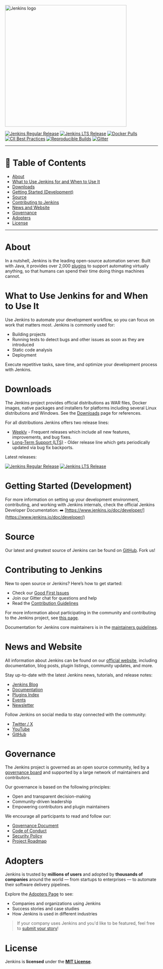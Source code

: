 <a href="https://jenkins.io">
    <img width="400" src="https://www.jenkins.io/images/jenkins-logo-title-dark.svg" alt="Jenkins logo"> 
</a>

[![Jenkins Regular Release](https://img.shields.io/endpoint?url=https%3A%2F%2Fwww.jenkins.io%2Fchangelog%2Fbadge.json)](https://www.jenkins.io/changelog)
[![Jenkins LTS Release](https://img.shields.io/endpoint?url=https%3A%2F%2Fwww.jenkins.io%2Fchangelog-stable%2Fbadge.json)](https://www.jenkins.io/changelog-stable)
[![Docker Pulls](https://img.shields.io/docker/pulls/jenkins/jenkins.svg)](https://hub.docker.com/r/jenkins/jenkins/)
[![CII Best Practices](https://bestpractices.coreinfrastructure.org/projects/3538/badge)](https://bestpractices.coreinfrastructure.org/projects/3538)
[![Reproducible Builds](https://img.shields.io/badge/Reproducible_Builds-ok-green)](https://maven.apache.org/guides/mini/guide-reproducible-builds.html)
[![Gitter](https://img.shields.io/gitter/room/jenkinsci/jenkins)](https://app.gitter.im/#/room/#jenkinsci_jenkins:gitter.im)

---

# 📌 Table of Contents

- [About](#about)
- [What to Use Jenkins for and When to Use It](#what-to-use-jenkins-for-and-when-to-use-it)
- [Downloads](#downloads)
- [Getting Started (Development)](#getting-started-development)
- [Source](#source)
- [Contributing to Jenkins](#contributing-to-jenkins)
- [News and Website](#news-and-website)
- [Governance](#governance)
- [Adopters](#adopters)
- [License](#license)

---

# About

In a nutshell, Jenkins is the leading open-source automation server.
Built with Java, it provides over 2,000 [plugins](https://plugins.jenkins.io/) to support automating virtually anything,
so that humans can spend their time doing things machines cannot.


# What to Use Jenkins for and When to Use It

Use Jenkins to automate your development workflow, so you can focus on work that matters most. Jenkins is commonly used for:

- Building projects
- Running tests to detect bugs and other issues as soon as they are introduced
- Static code analysis
- Deployment

Execute repetitive tasks, save time, and optimize your development process with Jenkins.

# Downloads

The Jenkins project provides official distributions as WAR files, Docker images, native packages and installers for platforms including several Linux distributions and Windows.
See the [Downloads](https://www.jenkins.io/download) page for references.

For all distributions Jenkins offers two release lines:

- [Weekly](https://www.jenkins.io/download/weekly/) -
  Frequent releases which include all new features, improvements, and bug fixes.
- [Long-Term Support (LTS)](https://www.jenkins.io/download/lts/) -
  Older release line which gets periodically updated via bug fix backports.

Latest releases:

[![Jenkins Regular Release](https://img.shields.io/endpoint?url=https%3A%2F%2Fwww.jenkins.io%2Fchangelog%2Fbadge.json)](https://www.jenkins.io/changelog)
[![Jenkins LTS Release](https://img.shields.io/endpoint?url=https%3A%2F%2Fwww.jenkins.io%2Fchangelog-stable%2Fbadge.json)](https://www.jenkins.io/changelog-stable)

# Getting Started (Development)

For more information on setting up your development environment, contributing, and working with Jenkins internals, check the official Jenkins Developer Documentation:
➡️ [https://www.jenkins.io/doc/developer/](https://www.jenkins.io/doc/developer/)


# Source

Our latest and greatest source of Jenkins can be found on [GitHub](https://github.com/jenkinsci/jenkins). Fork us!

# Contributing to Jenkins

New to open source or Jenkins? Here’s how to get started:

- Check our [Good First Issues](https://github.com/jenkinsci/jenkins/contribute)
- Join our Gitter chat for questions and help
- Read the [Contribution Guidelines](CONTRIBUTING.md)

For more information about participating in the community and contributing to the Jenkins project,
see [this page](https://www.jenkins.io/participate/).

Documentation for Jenkins core maintainers is in the [maintainers guidelines](docs/MAINTAINERS.adoc).

# News and Website

All information about Jenkins can be found on our [official website](https://www.jenkins.io/), including documentation, blog posts, plugin listings, community updates, and more.

Stay up-to-date with the latest Jenkins news, tutorials, and release notes:

- [Jenkins Blog](https://www.jenkins.io/blog/)
- [Documentation](https://www.jenkins.io/doc/)
- [Plugins Index](https://plugins.jenkins.io/)
- [Events](https://www.jenkins.io/events/)
- [Newsletter](https://www.jenkins.io/newsletter/)

Follow Jenkins on social media to stay connected with the community:

- [Twitter / X](https://x.com/jenkinsci)
- [YouTube](https://www.youtube.com/@jenkinscicd)
- [GitHub](https://github.com/jenkinsci/jenkins)

# Governance

The Jenkins project is governed as an open source community, led by a [governance board](https://www.jenkins.io/project/governance/) and supported by a large network of maintainers and contributors.

Our governance is based on the following principles:

- Open and transparent decision-making
- Community-driven leadership
- Empowering contributors and plugin maintainers

We encourage all participants to read and follow our:

- [Governance Document](https://www.jenkins.io/project/governance/)
- [Code of Conduct](https://www.jenkins.io/project/conduct/)
- [Security Policy](https://www.jenkins.io/security/)
- [Project Roadmap](https://www.jenkins.io/project/roadmap/)


# Adopters

Jenkins is trusted by **millions of users** and adopted by **thousands of companies** around the world — from startups to enterprises — to automate their software delivery pipelines.

Explore the [Adopters Page](https://www.jenkins.io/project/adopters/) to see:

- Companies and organizations using Jenkins
- Success stories and case studies
- How Jenkins is used in different industries

>  If your company uses Jenkins and you'd like to be featured, feel free to [submit your story](https://www.jenkins.io/project/adopters/contributing/#share-your-story)!


# License

Jenkins is **licensed** under the **[MIT License](LICENSE.txt)**.



